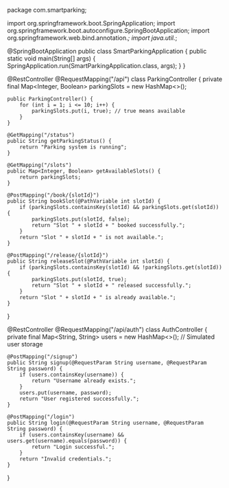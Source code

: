 package com.smartparking;

import org.springframework.boot.SpringApplication;
import org.springframework.boot.autoconfigure.SpringBootApplication;
import org.springframework.web.bind.annotation.*;
import java.util.*;

@SpringBootApplication
public class SmartParkingApplication {
    public static void main(String[] args) {
        SpringApplication.run(SmartParkingApplication.class, args);
    }
}

@RestController
@RequestMapping("/api")
class ParkingController {
    private final Map<Integer, Boolean> parkingSlots = new HashMap<>();
    
    public ParkingController() {
        for (int i = 1; i <= 10; i++) {
            parkingSlots.put(i, true); // true means available
        }
    }
    
    @GetMapping("/status")
    public String getParkingStatus() {
        return "Parking system is running";
    }
    
    @GetMapping("/slots")
    public Map<Integer, Boolean> getAvailableSlots() {
        return parkingSlots;
    }
    
    @PostMapping("/book/{slotId}")
    public String bookSlot(@PathVariable int slotId) {
        if (parkingSlots.containsKey(slotId) && parkingSlots.get(slotId)) {
            parkingSlots.put(slotId, false);
            return "Slot " + slotId + " booked successfully.";
        }
        return "Slot " + slotId + " is not available.";
    }
    
    @PostMapping("/release/{slotId}")
    public String releaseSlot(@PathVariable int slotId) {
        if (parkingSlots.containsKey(slotId) && !parkingSlots.get(slotId)) {
            parkingSlots.put(slotId, true);
            return "Slot " + slotId + " released successfully.";
        }
        return "Slot " + slotId + " is already available.";
    }
}

@RestController
@RequestMapping("/api/auth")
class AuthController {
    private final Map<String, String> users = new HashMap<>(); // Simulated user storage
    
    @PostMapping("/signup")
    public String signup(@RequestParam String username, @RequestParam String password) {
        if (users.containsKey(username)) {
            return "Username already exists.";
        }
        users.put(username, password);
        return "User registered successfully.";
    }
    
    @PostMapping("/login")
    public String login(@RequestParam String username, @RequestParam String password) {
        if (users.containsKey(username) && users.get(username).equals(password)) {
            return "Login successful.";
        }
        return "Invalid credentials.";
    }
}
